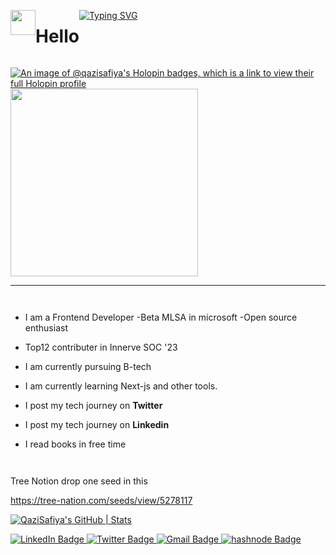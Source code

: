 
<div style="display:flex">

<img src="https://media.giphy.com/media/AOXNxxIJuBQdNTBblp/giphy.gif"  width="40" flex></img> <h1>Hello</h1>

  <a href="https://git.io/typing-svg"><img src="https://readme-typing-svg.demolab.com?font=Fira+Code&weight=6000&size=28&duration=5304&pause=1000&color36BCF7FF&background=FFD22800&center=true&vCenter=true&width=850&lines=Hello,+I'm+Safiya Siddiqui,+Welcome+to+My+Profile!+;I+am+a+Frontend+Developer+;Self+learner ;Open-source+contributer" alt="Typing SVG" /></a>
</div>




[![An image of @qazisafiya's Holopin badges, which is a link to view their full Holopin profile](https://holopin.me/qazisafiya)](https://holopin.io/@qazisafiya)
<img src="https://github.com/QaziSafiya/QaziSafiya/assets/143307549/e57d1c88-a139-451d-812c-bbdf402a6821"  width="300"></img>



---

<div style="display:flex">
  
- I am a Frontend Developer
-Beta MLSA in microsoft
-Open source enthusiast
- Top12 contributer in Innerve SOC '23
 
- I am currently pursuing B-tech

- I am currently learning Next-js and other  tools.

- I post my tech journey on **Twitter**
-  I post my tech journey on **Linkedin**

- I read books in free time



</div>


Tree Notion drop one seed in this

https://tree-nation.com/seeds/view/5278117

[![QaziSafiya's GitHub | Stats](https://stats.quira.sh/QaziSafiya/github?theme=dark)](https://quira.sh?utm_source=widgets&utm_campaign=QaziSafiya)

<div id="badges">
    <a href="https://www.linkedin.com/in/safiya-siddiqui-566009214/overlay/contact-info/">
    <img src="https://img.shields.io/badge/LinkedIn-blue?style=for-the-badge&logo=linkedin&logoColor=white" alt="LinkedIn Badge"/>
    </a>
    <a href="https://twitter.com/Safiya85395?t=IcmO6CIUFb-vjcIDL3P5IQ&s=09">
    <img src="https://img.shields.io/badge/Twitter-blue?style=for-the-badge&logo=Twitter&logoColor=white" alt="Twitter Badge"/>
    </a>
    <a href="https://mail.google.com/mail/u/0/?fs=1&tf=cm&to=siddiquisafiya69@gmail.com">
    <img src="https://img.shields.io/badge/Gmail-D14836?style=for-the-badge&logo=gmail&logoColor=white" alt="Gmail Badge"/>
    </a>
   <a href="https://hashnode.com/@Safiya">
    <img src="https://img.shields.io/badge/Hashnode-D14836?style=for-the-badge&logo=hashnode&logoColor=white" alt="hashnode Badge"/>
    </a>
</div>

